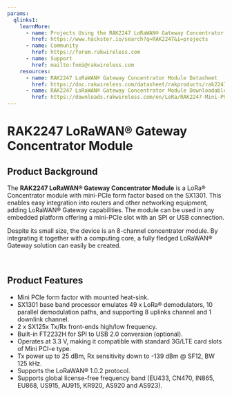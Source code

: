 ```yaml
---
params:
  qlinks1:
    learnMore:
      - name: Projects Using the RAK2247 LoRaWAN® Gateway Concentrator Module
        href: https://www.hackster.io/search?q=RAK2247&i=projects
      - name: Community
        href: https://forum.rakwireless.com
      - name: Support
        href: mailto:fomi@rakwireless.com
    resources:
      - name: RAK2247 LoRaWAN® Gateway Concentrator Module Datasheet
        href: https://doc.rakwireless.com/datasheet/rakproducts/rak2247-lorawan-gateway-concentrator-module-datasheet
      - name: RAK2247 LoRaWAN® Gateway Concentrator Module Downloadables
        href: https://downloads.rakwireless.com/en/LoRa/RAK2247-Mini-PCIe/
---
```


# RAK2247 LoRaWAN® Gateway Concentrator Module

<rk-img
  src="/assets/images/quick-start-guide/rak2247/1.main/rak2247_overview.jpg"
  width="60%"
  figure-number="1"
  caption="RAK2247 LoRaWAN® Gateway Concentrator Module"
/>

## Product Background 
The **RAK2247 LoRaWAN® Gateway Concentrator Module** is a LoRa® Concentrator module with mini-PCIe form factor based on the SX1301. This enables easy integration into routers and other networking equipment, adding LoRaWAN® Gateway capabilities. The module can be used in any embedded platform offering a mini-PCIe slot with an SPI or USB connection.

Despite its small size, the device is an 8-channel concentrator module. By integrating it together with a computing core, a fully fledged LoRaWAN® Gateway solution can easily be created.

<rk-btn
  src="overview.html"
  label="Set up Your RAK2247 LoRaWAN® Gateway Concentrator Module"
/>

&nbsp;

<rk-quick-links :params="$page.frontmatter.params.qlinks1" />

## Product Features
* Mini PCIe form factor with mounted heat-sink.
* SX1301 base band processor emulates 49 x LoRa® demodulators, 10 parallel demodulation paths, and supporting 8 uplinks channel and 1 downlink channel.
* 2 x SX125x Tx/Rx front-ends high/low frequency.
* Built-in FT2232H for SPI to USB 2.0 conversion (optional).
* Operates at 3.3 V, making it compatible with standard 3G/LTE card slots of Mini PCI-e type.
* Tx power up to 25 dBm, Rx sensitivity down to -139 dBm @ SF12, BW 125 kHz.
* Supports the LoRaWAN® 1.0.2 protocol.
* Supports global license-free frequency band (EU433, CN470, IN865, EU868, US915, AU915, KR920, AS920 and AS923).